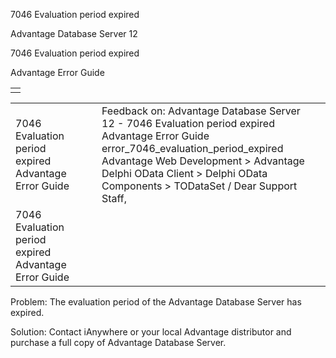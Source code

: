 7046 Evaluation period expired




Advantage Database Server 12  

7046 Evaluation period expired

Advantage Error Guide

|  |
| --- |
|  |

|  |  |  |  |  |
| --- | --- | --- | --- | --- |
| 7046 Evaluation period expired  Advantage Error Guide |  |  | Feedback on: Advantage Database Server 12 - 7046 Evaluation period expired Advantage Error Guide error\_7046\_evaluation\_period\_expired Advantage Web Development > Advantage Delphi OData Client > Delphi OData Components > TODataSet / Dear Support Staff, |  |
| 7046 Evaluation period expired  Advantage Error Guide |  |  |  |  |

Problem: The evaluation period of the Advantage Database Server has expired.

Solution: Contact iAnywhere or your local Advantage distributor and purchase a full copy of Advantage Database Server.